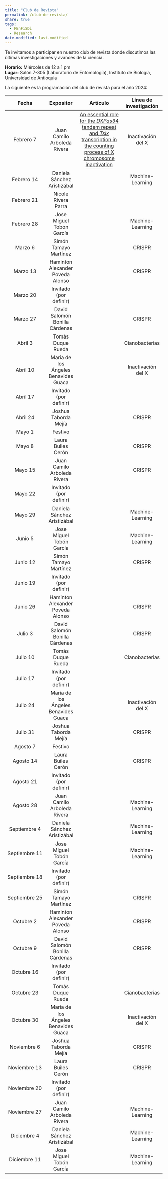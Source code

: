 ```yaml
---
title: "Club de Revista"
permalink: /club-de-revista/
share: true
tags:
  - FEnFiSDi
  - Research 
date-modified: last-modified
---
```


Te invitamos a participar en nuestro club de revista donde discutimos las
últimas investigaciones y avances de la ciencia.

**Horario:** Miércoles de 12 a 1 pm\
**Lugar:** Salón 7-305 (Laboratorio de Entomología), Instituto de Biología,
Universidad de Antioquia

La siguiente es la programación del club de revista para el año 2024:

|     Fecha     |              Expositor               |                                                                                  Artículo                                                                                  | Línea de investigación |
|:----------------:|:----------------:|:----------------:|:----------------:|
|   Febrero 7   |     Juan Camilo Arboleda Rivera      | [An essential role for the *DXPas34* tandem repeat and *Tsix* transcription in the counting process of X chromosome inactivation](https://doi.org/10.1073/pnas.0602381103) |   Inactivación del X   |
|  Febrero 14   |     Daniela Sánchez Aristizábal      |                                                                                                                                                                            |    Machine-Learning    |
|  Febrero 21   |         Nicole Rivera Parra          |                                                                                                                                                                            |                        |
|  Febrero 28   |       Jose Miguel Tobón García       |                                                                                                                                                                            |    Machine-Learning    |
|    Marzo 6    |        Simón Tamayo Martínez         |                                                                                                                                                                            |         CRISPR         |
|   Marzo 13    |   Haminton Alexander Poveda Alonso   |                                                                                                                                                                            |         CRISPR         |
|   Marzo 20    |        Invitado (por definir)        |                                                                                                                                                                            |                        |
|   Marzo 27    |    David Salomón Bonilla Cárdenas    |                                                                                                                                                                            |         CRISPR         |
|    Abril 3    |          Tomás Duque Rueda           |                                                                                                                                                                            |     Cianobacterias     |
|   Abril 10    | Maria de los Ángeles Benavides Guaca |                                                                                                                                                                            |   Inactivación del X   |
|   Abril 17    |        Invitado (por definir)        |                                                                                                                                                                            |                        |
|   Abril 24    |         Joshua Taborda Mejía         |                                                                                                                                                                            |         CRISPR         |
|    Mayo 1     |               Festivo                |                                                                                                                                                                            |                        |
|    Mayo 8     |          Laura Builes Cerón          |                                                                                                                                                                            |         CRISPR         |
|    Mayo 15    |     Juan Camilo Arboleda Rivera      |                                                                                                                                                                            |         CRISPR         |
|    Mayo 22    |        Invitado (por definir)        |                                                                                                                                                                            |                        |
|    Mayo 29    |     Daniela Sánchez Aristizábal      |                                                                                                                                                                            |    Machine-Learning    |
|    Junio 5    |       Jose Miguel Tobón García       |                                                                                                                                                                            |    Machine-Learning    |
|   Junio 12    |        Simón Tamayo Martínez         |                                                                                                                                                                            |         CRISPR         |
|   Junio 19    |        Invitado (por definir)        |                                                                                                                                                                            |                        |
|   Junio 26    |   Haminton Alexander Poveda Alonso   |                                                                                                                                                                            |         CRISPR         |
|    Julio 3    |    David Salomón Bonilla Cárdenas    |                                                                                                                                                                            |         CRISPR         |
|   Julio 10    |          Tomás Duque Rueda           |                                                                                                                                                                            |     Cianobacterias     |
|   Julio 17    |        Invitado (por definir)        |                                                                                                                                                                            |                        |
|   Julio 24    | Maria de los Ángeles Benavides Guaca |                                                                                                                                                                            |   Inactivación del X   |
|   Julio 31    |         Joshua Taborda Mejía         |                                                                                                                                                                            |         CRISPR         |
|   Agosto 7    |               Festivo                |                                                                                                                                                                            |                        |
|   Agosto 14   |          Laura Builes Cerón          |                                                                                                                                                                            |         CRISPR         |
|   Agosto 21   |        Invitado (por definir)        |                                                                                                                                                                            |                        |
|   Agosto 28   |     Juan Camilo Arboleda Rivera      |                                                                                                                                                                            |    Machine-Learning    |
| Septiembre 4  |     Daniela Sánchez Aristizábal      |                                                                                                                                                                            |    Machine-Learning    |
| Septiembre 11 |       Jose Miguel Tobón García       |                                                                                                                                                                            |    Machine-Learning    |
| Septiembre 18 |        Invitado (por definir)        |                                                                                                                                                                            |                        |
| Septiembre 25 |        Simón Tamayo Martínez         |                                                                                                                                                                            |         CRISPR         |
|   Octubre 2   |   Haminton Alexander Poveda Alonso   |                                                                                                                                                                            |         CRISPR         |
|   Octubre 9   |    David Salomón Bonilla Cárdenas    |                                                                                                                                                                            |         CRISPR         |
|  Octubre 16   |        Invitado (por definir)        |                                                                                                                                                                            |                        |
|  Octubre 23   |          Tomás Duque Rueda           |                                                                                                                                                                            |     Cianobacterias     |
|  Octubre 30   | Maria de los Ángeles Benavides Guaca |                                                                                                                                                                            |   Inactivación del X   |
|  Noviembre 6  |         Joshua Taborda Mejía         |                                                                                                                                                                            |         CRISPR         |
| Noviembre 13  |          Laura Builes Cerón          |                                                                                                                                                                            |         CRISPR         |
| Noviembre 20  |        Invitado (por definir)        |                                                                                                                                                                            |                        |
| Noviembre 27  |     Juan Camilo Arboleda Rivera      |                                                                                                                                                                            |    Machine-Learning    |
|  Diciembre 4  |     Daniela Sánchez Aristizábal      |                                                                                                                                                                            |    Machine-Learning    |
| Diciembre 11  |       Jose Miguel Tobón García       |                                                                                                                                                                            |    Machine-Learning    |
